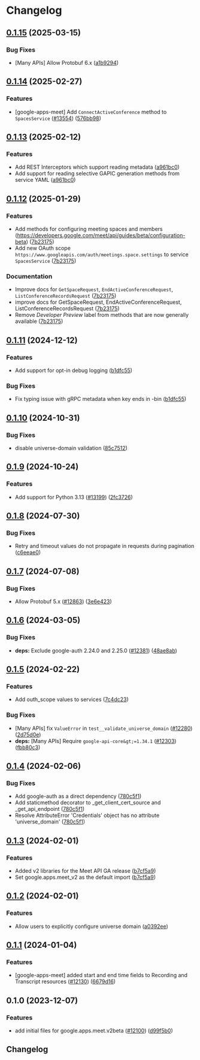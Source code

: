 # Changelog

## [0.1.15](https://github.com/googleapis/google-cloud-python/compare/google-apps-meet-v0.1.14...google-apps-meet-v0.1.15) (2025-03-15)


### Bug Fixes

* [Many APIs] Allow Protobuf 6.x ([a1b9294](https://github.com/googleapis/google-cloud-python/commit/a1b9294d0bf6e27c2a951d6df7faf7807dc5420b))

## [0.1.14](https://github.com/googleapis/google-cloud-python/compare/google-apps-meet-v0.1.13...google-apps-meet-v0.1.14) (2025-02-27)


### Features

* [google-apps-meet] Add `ConnectActiveConference` method to `SpacesService` ([#13554](https://github.com/googleapis/google-cloud-python/issues/13554)) ([576bb98](https://github.com/googleapis/google-cloud-python/commit/576bb9843cc1a046de17ac483b9e7d7161d2ae24))

## [0.1.13](https://github.com/googleapis/google-cloud-python/compare/google-apps-meet-v0.1.12...google-apps-meet-v0.1.13) (2025-02-12)


### Features

* Add REST Interceptors which support reading metadata ([a961bc0](https://github.com/googleapis/google-cloud-python/commit/a961bc029201b72fc4923490aeb3d82781853e6a))
* Add support for reading selective GAPIC generation methods from service YAML ([a961bc0](https://github.com/googleapis/google-cloud-python/commit/a961bc029201b72fc4923490aeb3d82781853e6a))

## [0.1.12](https://github.com/googleapis/google-cloud-python/compare/google-apps-meet-v0.1.11...google-apps-meet-v0.1.12) (2025-01-29)


### Features

* Add methods for configuring meeting spaces and members (https://developers.google.com/meet/api/guides/beta/configuration-beta) ([7b23175](https://github.com/googleapis/google-cloud-python/commit/7b23175303cfd26145f3d00bbbd8defe06ae2090))
* Add new OAuth scope `https://www.googleapis.com/auth/meetings.space.settings` to service `SpacesService` ([7b23175](https://github.com/googleapis/google-cloud-python/commit/7b23175303cfd26145f3d00bbbd8defe06ae2090))


### Documentation

* Improve docs for `GetSpaceRequest`, `EndActiveConferenceRequest`, `ListConferenceRecordsRequest` ([7b23175](https://github.com/googleapis/google-cloud-python/commit/7b23175303cfd26145f3d00bbbd8defe06ae2090))
* improve docs for GetSpaceRequest, EndActiveConferenceRequest, ListConferenceRecordsRequest ([7b23175](https://github.com/googleapis/google-cloud-python/commit/7b23175303cfd26145f3d00bbbd8defe06ae2090))
* Remove *Developer Preview* label from methods that are now generally available ([7b23175](https://github.com/googleapis/google-cloud-python/commit/7b23175303cfd26145f3d00bbbd8defe06ae2090))

## [0.1.11](https://github.com/googleapis/google-cloud-python/compare/google-apps-meet-v0.1.10...google-apps-meet-v0.1.11) (2024-12-12)


### Features

* Add support for opt-in debug logging ([b1dfc55](https://github.com/googleapis/google-cloud-python/commit/b1dfc556d4652a48564ff37becb31d5a06ee2b5b))


### Bug Fixes

* Fix typing issue with gRPC metadata when key ends in -bin ([b1dfc55](https://github.com/googleapis/google-cloud-python/commit/b1dfc556d4652a48564ff37becb31d5a06ee2b5b))

## [0.1.10](https://github.com/googleapis/google-cloud-python/compare/google-apps-meet-v0.1.9...google-apps-meet-v0.1.10) (2024-10-31)


### Bug Fixes

* disable universe-domain validation ([85c7512](https://github.com/googleapis/google-cloud-python/commit/85c7512bbdde2b9cc60b4ad42b8c36c4558a07a5))

## [0.1.9](https://github.com/googleapis/google-cloud-python/compare/google-apps-meet-v0.1.8...google-apps-meet-v0.1.9) (2024-10-24)


### Features

* Add support for Python 3.13 ([#13199](https://github.com/googleapis/google-cloud-python/issues/13199)) ([2fc3726](https://github.com/googleapis/google-cloud-python/commit/2fc372685731141ca1ed2a917dd18bacd79db88e))

## [0.1.8](https://github.com/googleapis/google-cloud-python/compare/google-apps-meet-v0.1.7...google-apps-meet-v0.1.8) (2024-07-30)


### Bug Fixes

* Retry and timeout values do not propagate in requests during pagination ([c6eeae0](https://github.com/googleapis/google-cloud-python/commit/c6eeae00de802d98badd3de879ce5e870ba60a3a))

## [0.1.7](https://github.com/googleapis/google-cloud-python/compare/google-apps-meet-v0.1.6...google-apps-meet-v0.1.7) (2024-07-08)


### Bug Fixes

* Allow Protobuf 5.x ([#12863](https://github.com/googleapis/google-cloud-python/issues/12863)) ([3e6e423](https://github.com/googleapis/google-cloud-python/commit/3e6e423b86cdace8538f610941aa84c7a6217934))

## [0.1.6](https://github.com/googleapis/google-cloud-python/compare/google-apps-meet-v0.1.5...google-apps-meet-v0.1.6) (2024-03-05)


### Bug Fixes

* **deps:** Exclude google-auth 2.24.0 and 2.25.0 ([#12381](https://github.com/googleapis/google-cloud-python/issues/12381)) ([48ae8ab](https://github.com/googleapis/google-cloud-python/commit/48ae8aba7ec71a382e001b3a659022f942c3b436))

## [0.1.5](https://github.com/googleapis/google-cloud-python/compare/google-apps-meet-v0.1.4...google-apps-meet-v0.1.5) (2024-02-22)


### Features

* Add outh_scope values to services ([7c4dc23](https://github.com/googleapis/google-cloud-python/commit/7c4dc2318ae2c946967cb6f36490f4b3fff63d4e))


### Bug Fixes

* [Many APIs] fix `ValueError` in `test__validate_universe_domain` ([#12280](https://github.com/googleapis/google-cloud-python/issues/12280)) ([2d75d0e](https://github.com/googleapis/google-cloud-python/commit/2d75d0e67ca4cccddc688bd37c14ac80564a2e65))
* **deps:** [Many APIs] Require `google-api-core&gt;=1.34.1` ([#12303](https://github.com/googleapis/google-cloud-python/issues/12303)) ([fbb80c3](https://github.com/googleapis/google-cloud-python/commit/fbb80c32f7db91e25bd1cc30966f630728ff6d6a))

## [0.1.4](https://github.com/googleapis/google-cloud-python/compare/google-apps-meet-v0.1.3...google-apps-meet-v0.1.4) (2024-02-06)


### Bug Fixes

* Add google-auth as a direct dependency ([780c5f1](https://github.com/googleapis/google-cloud-python/commit/780c5f15d4099da6b5c3b966267bc7d7c63d6303))
* Add staticmethod decorator to _get_client_cert_source and _get_api_endpoint ([780c5f1](https://github.com/googleapis/google-cloud-python/commit/780c5f15d4099da6b5c3b966267bc7d7c63d6303))
* Resolve AttributeError 'Credentials' object has no attribute 'universe_domain' ([780c5f1](https://github.com/googleapis/google-cloud-python/commit/780c5f15d4099da6b5c3b966267bc7d7c63d6303))

## [0.1.3](https://github.com/googleapis/google-cloud-python/compare/google-apps-meet-v0.1.2...google-apps-meet-v0.1.3) (2024-02-01)


### Features

* Added v2 libraries for the Meet API GA release ([b7cf5a9](https://github.com/googleapis/google-cloud-python/commit/b7cf5a9a22b0798be485d5b58288f24a50aff6b6))
* Set google.apps.meet_v2 as the default import ([b7cf5a9](https://github.com/googleapis/google-cloud-python/commit/b7cf5a9a22b0798be485d5b58288f24a50aff6b6))

## [0.1.2](https://github.com/googleapis/google-cloud-python/compare/google-apps-meet-v0.1.1...google-apps-meet-v0.1.2) (2024-02-01)


### Features

* Allow users to explicitly configure universe domain ([a0392ee](https://github.com/googleapis/google-cloud-python/commit/a0392eeb59fcc6ea7c55283110b92aa24a4d40a0))

## [0.1.1](https://github.com/googleapis/google-cloud-python/compare/google-apps-meet-v0.1.0...google-apps-meet-v0.1.1) (2024-01-04)


### Features

* [google-apps-meet] added start and end time fields to Recording and Transcript resources ([#12130](https://github.com/googleapis/google-cloud-python/issues/12130)) ([6679d16](https://github.com/googleapis/google-cloud-python/commit/6679d16e0fa93219c62ccbec2641dc68fbd7265b))

## 0.1.0 (2023-12-07)


### Features

* add initial files for google.apps.meet.v2beta ([#12100](https://github.com/googleapis/google-cloud-python/issues/12100)) ([d99f5b0](https://github.com/googleapis/google-cloud-python/commit/d99f5b0ec5dcaa254bfa30dbf0495063a7a82374))

## Changelog
